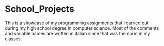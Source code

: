 # School_Projects
This is a showcase of my programming assignments that i carried out during my high school degree in computer science. Most of the comments and variable names are written in italian since that was the norm in my classes. 
